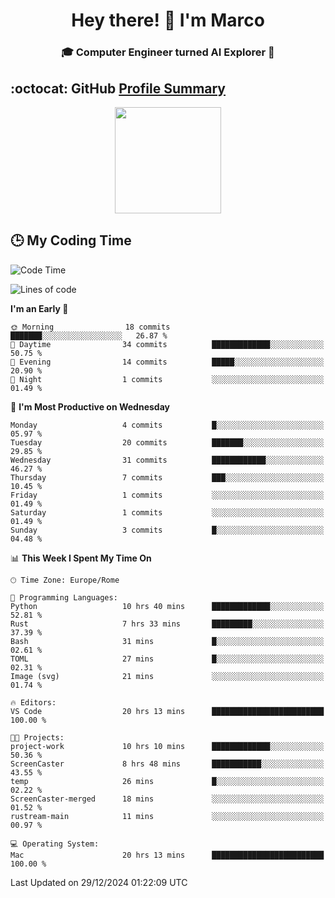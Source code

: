 <h1 align="center">Hey there! 👋 I'm Marco</h1> <h3 align="center">🎓 Computer Engineer turned AI Explorer 🌌</h3>

## :octocat: GitHub <a href="https://github.com/vn7n24fzkq/github-profile-summary-cards">Profile Summary</a>

<p align="center">
   <img style="height:170px;display:inline-block" src="http://github-profile-summary-cards.vercel.app/api/cards/profile-details?username=MarcoDelCore&theme=github_dark" />
</p>

## :clock3: My Coding Time 

<!--START_SECTION:waka-->
![Code Time](http://img.shields.io/badge/Code%20Time-20%20hrs%2013%20mins-blue)

![Lines of code](https://img.shields.io/badge/From%20Hello%20World%20I%27ve%20Written-58.9%20thousand%20lines%20of%20code-blue)

**I'm an Early 🐤** 

```text
🌞 Morning                18 commits          ███████░░░░░░░░░░░░░░░░░░   26.87 % 
🌆 Daytime                34 commits          █████████████░░░░░░░░░░░░   50.75 % 
🌃 Evening                14 commits          █████░░░░░░░░░░░░░░░░░░░░   20.90 % 
🌙 Night                  1 commits           ░░░░░░░░░░░░░░░░░░░░░░░░░   01.49 % 
```
📅 **I'm Most Productive on Wednesday** 

```text
Monday                   4 commits           █░░░░░░░░░░░░░░░░░░░░░░░░   05.97 % 
Tuesday                  20 commits          ███████░░░░░░░░░░░░░░░░░░   29.85 % 
Wednesday                31 commits          ████████████░░░░░░░░░░░░░   46.27 % 
Thursday                 7 commits           ███░░░░░░░░░░░░░░░░░░░░░░   10.45 % 
Friday                   1 commits           ░░░░░░░░░░░░░░░░░░░░░░░░░   01.49 % 
Saturday                 1 commits           ░░░░░░░░░░░░░░░░░░░░░░░░░   01.49 % 
Sunday                   3 commits           █░░░░░░░░░░░░░░░░░░░░░░░░   04.48 % 
```


📊 **This Week I Spent My Time On** 

```text
🕑︎ Time Zone: Europe/Rome

💬 Programming Languages: 
Python                   10 hrs 40 mins      █████████████░░░░░░░░░░░░   52.81 % 
Rust                     7 hrs 33 mins       █████████░░░░░░░░░░░░░░░░   37.39 % 
Bash                     31 mins             █░░░░░░░░░░░░░░░░░░░░░░░░   02.61 % 
TOML                     27 mins             █░░░░░░░░░░░░░░░░░░░░░░░░   02.31 % 
Image (svg)              21 mins             ░░░░░░░░░░░░░░░░░░░░░░░░░   01.74 % 

🔥 Editors: 
VS Code                  20 hrs 13 mins      █████████████████████████   100.00 % 

🐱‍💻 Projects: 
project-work             10 hrs 10 mins      █████████████░░░░░░░░░░░░   50.36 % 
ScreenCaster             8 hrs 48 mins       ███████████░░░░░░░░░░░░░░   43.55 % 
temp                     26 mins             █░░░░░░░░░░░░░░░░░░░░░░░░   02.22 % 
ScreenCaster-merged      18 mins             ░░░░░░░░░░░░░░░░░░░░░░░░░   01.52 % 
rustream-main            11 mins             ░░░░░░░░░░░░░░░░░░░░░░░░░   00.97 % 

💻 Operating System: 
Mac                      20 hrs 13 mins      █████████████████████████   100.00 % 
```


 Last Updated on 29/12/2024 01:22:09 UTC
<!--END_SECTION:waka-->
